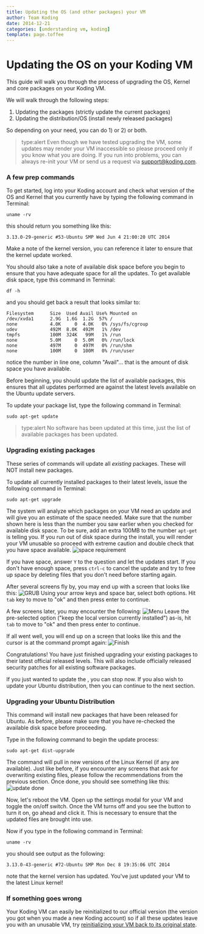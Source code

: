 ```yaml
---
title: Updating the OS (and other packages) your VM
author: Team Koding
date: 2014-12-21
categories: [understanding vm, koding]
template: page.toffee
---
```


# Updating the OS on your Koding VM

This guide will walk you through the process of upgrading the OS, Kernel and core packages on your Koding VM.

We will walk through the following steps:
1. Updating the packages (strictly update the current packages)
2. Updating the distribution/OS (install newly released packages)

So depending on your need, you can do 1) or 2) or both.

> type:alert
> Even though we have tested upgrading the VM, some updates may render your VM inaccessible so please proceed only if you know what you are doing. If you run into problems, you can always re-init your VM or send us a request via [support@koding.com](mailto:support@koding.com).


### A few prep commands
To get started, log into your Koding account and check what version of the OS and Kernel that
you currently have by typing the following command in Terminal:
```
uname -rv
```
this should return you something like this:
```
3.13.0-29-generic #53-Ubuntu SMP Wed Jun 4 21:00:20 UTC 2014
```
Make a note of the kernel version, you can reference it later to ensure that the kernel update
worked.

You should also take a note of available disk space before you begin to ensure that you have adequate
space for all the updates. To get available disk space, type this command in Terminal:
```
df -h
```
and you should get back a result that looks similar to:
```
Filesystem      Size  Used Avail Use% Mounted on
/dev/xvda1      2.9G  1.6G  1.2G  57% /
none            4.0K     0  4.0K   0% /sys/fs/cgroup
udev            492M  8.0K  492M   1% /dev
tmpfs           100M  324K   99M   1% /run
none            5.0M     0  5.0M   0% /run/lock
none            497M     0  497M   0% /run/shm
none            100M     0  100M   0% /run/user
```
notice the number in line one, column "Avail"... that is the amount of disk space you have available.

Before beginning, you should update the list of available packages, this ensures that all updates
performed are against the latest levels available on the Ubuntu update servers.

To update your package list, type the following command in Terminal:
```
sudo apt-get update
```
> type:alert
> No software has been updated at this time, just the list of available packages has been updated.

### Upgrading existing packages
These series of commands will update all _existing_ packages. These will NOT install new packages.

To update all currently installed packages  to their latest levels, issue the following command in
Terminal:
```
sudo apt-get upgrade
```
The system will analyze which packages on your VM need an update and will give you an estimate
of the space needed. Make sure that the number shown here is less than the number you saw earlier
when you checked for available disk space. To be sure, add an extra 100MB to the number `apt-get`
is telling you. If you run out of disk space during the install, you will render your VM unusable
so proceed with extreme caution and double check that you have space available.
![space requirement](upgradespace.png)

If you have space, answer `Y` to the question and let the updates start. If you don't have enough
space, press `ctrl-c` to cancel the update and try to free up space by deleting files that you don't
need before starting again.

After several screens fly by, you may end up with a screen that looks like this:
![GRUB](grub.png)
Using your arrow keys and space bar, select both options. Hit `tab` key to move to "ok" and then press
enter to continue.

A few screens later, you may encounter the following:
![Menu](menu.png)
Leave the pre-selected option ("keep the local version currently installed") as-is, hit `tab` to move
to "ok" and then press enter to continue.

If all went well, you will end up on a screen that looks like this and the cursor is at the command
prompt again:
![Finish](finish.png)

Congratulations! You have just finished upgrading your existing packages to their latest official
released levels. This will also include officially released security patches for all existing
software packages.

If you just wanted to update the  , you can stop now. If you also wish to update your Ubuntu distribution,
 then you can continue to the next section.

### Upgrading your Ubuntu Distribution
This command will install new packages that have been released for Ubuntu. As before, please make
sure that you have re-checked the available disk space before proceeding.

Type in the following command to begin the update process:
```
sudo apt-get dist-upgrade
```
The command will pull in new versions of the Linux Kernel (if any are available). Just like before,
if you encounter any screens that ask for overwriting existing files, please follow the recommendations
from the previous section. Once done, you should see something like this:
![update done](update-done.png)

Now, let's reboot the VM. Open up the settings modal for your VM and toggle the on/off switch. Once
the VM turns off and you see the button to turn it on, go ahead and click it. This is necessary
to ensure that the updated files are brought into use.

Now if you type in the following command in Terminal:
```
uname -rv
```
you should see output as the following:
```
3.13.0-43-generic #72-Ubuntu SMP Mon Dec 8 19:35:06 UTC 2014
```
note that the kernel version has updated. You've just updated your VM to the latest Linux
kernel!

### If something goes wrong
Your Koding VM can easily be reinitialized to our official version (the version you got when you
made a new Koding account) so if all these updates leave you with an unusable VM, try [reinitializing
your VM back to its original state](http://learn.koding.com/faq/vm-reinit/).
